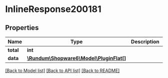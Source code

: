 # InlineResponse200181

## Properties
Name | Type | Description | Notes
------------ | ------------- | ------------- | -------------
**total** | **int** |  | [optional] 
**data** | [**\Rundum\Shopware6\Model\PluginFlat[]**](PluginFlat.md) |  | [optional] 

[[Back to Model list]](../../README.md#documentation-for-models) [[Back to API list]](../../README.md#documentation-for-api-endpoints) [[Back to README]](../../README.md)

